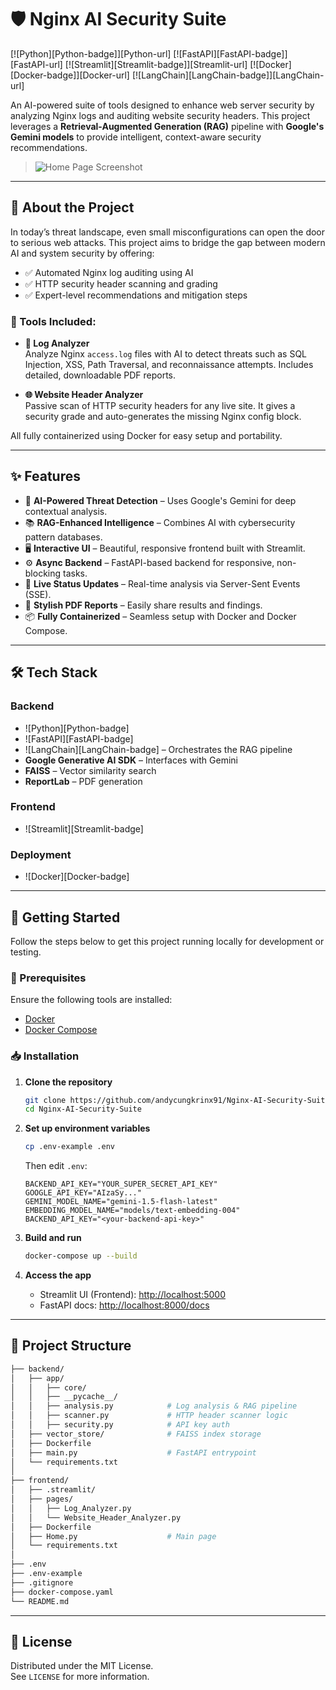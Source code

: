 # 🛡️ Nginx AI Security Suite

[![Python][Python-badge]][Python-url]
[![FastAPI][FastAPI-badge]][FastAPI-url]
[![Streamlit][Streamlit-badge]][Streamlit-url]
[![Docker][Docker-badge]][Docker-url]
[![LangChain][LangChain-badge]][LangChain-url]

An AI-powered suite of tools designed to enhance web server security by analyzing Nginx logs and auditing website security headers. This project leverages a **Retrieval-Augmented Generation (RAG)** pipeline with **Google's Gemini models** to provide intelligent, context-aware security recommendations.

> ![Home Page Screenshot](https://i.imgur.com/your-home-page-screenshot.png)

---

## 🧐 About the Project

In today’s threat landscape, even small misconfigurations can open the door to serious web attacks. This project aims to bridge the gap between modern AI and system security by offering:

- ✅ Automated Nginx log auditing using AI
- ✅ HTTP security header scanning and grading
- ✅ Expert-level recommendations and mitigation steps

### 🔧 Tools Included:

- **📄 Log Analyzer**  
  Analyze Nginx `access.log` files with AI to detect threats such as SQL Injection, XSS, Path Traversal, and reconnaissance attempts. Includes detailed, downloadable PDF reports.

- **🌐 Website Header Analyzer**  
  Passive scan of HTTP security headers for any live site. It gives a security grade and auto-generates the missing Nginx config block.

All fully containerized using Docker for easy setup and portability.

---

## ✨ Features

- 🚀 **AI-Powered Threat Detection** – Uses Google's Gemini for deep contextual analysis.
- 📚 **RAG-Enhanced Intelligence** – Combines AI with cybersecurity pattern databases.
- 🖥️ **Interactive UI** – Beautiful, responsive frontend built with Streamlit.
- ⚙️ **Async Backend** – FastAPI-based backend for responsive, non-blocking tasks.
- 🔄 **Live Status Updates** – Real-time analysis via Server-Sent Events (SSE).
- 📄 **Stylish PDF Reports** – Easily share results and findings.
- 📦 **Fully Containerized** – Seamless setup with Docker and Docker Compose.

---

## 🛠️ Tech Stack

### **Backend**
- ![Python][Python-badge]
- ![FastAPI][FastAPI-badge]
- ![LangChain][LangChain-badge] – Orchestrates the RAG pipeline
- **Google Generative AI SDK** – Interfaces with Gemini
- **FAISS** – Vector similarity search
- **ReportLab** – PDF generation

### **Frontend**
- ![Streamlit][Streamlit-badge]

### **Deployment**
- ![Docker][Docker-badge]

---

## 🚀 Getting Started

Follow the steps below to get this project running locally for development or testing.

### 🔧 Prerequisites

Ensure the following tools are installed:

- [Docker](https://docs.docker.com/get-docker/)
- [Docker Compose](https://docs.docker.com/compose/install/)

### 📥 Installation

1. **Clone the repository**
   ```bash
   git clone https://github.com/andycungkrinx91/Nginx-AI-Security-Suite.git
   cd Nginx-AI-Security-Suite
   ```

2. **Set up environment variables**
   ```bash
   cp .env-example .env
   ```
   Then edit `.env`:
   ```env
   BACKEND_API_KEY="YOUR_SUPER_SECRET_API_KEY"
   GOOGLE_API_KEY="AIzaSy..."
   GEMINI_MODEL_NAME="gemini-1.5-flash-latest"
   EMBEDDING_MODEL_NAME="models/text-embedding-004"
   BACKEND_API_KEY="<your-backend-api-key>"

   ```

3. **Build and run**
   ```bash
   docker-compose up --build
   ```

4. **Access the app**
   - Streamlit UI (Frontend): [http://localhost:5000](http://localhost:5000)
   - FastAPI docs: [http://localhost:8000/docs](http://localhost:8000/docs)

---

## 📂 Project Structure

```bash
├── backend/
│   ├── app/
│   │   ├── core/
│   │   ├── __pycache__/
│   │   ├── analysis.py            # Log analysis & RAG pipeline
│   │   ├── scanner.py             # HTTP header scanner logic
│   │   ├── security.py            # API key auth
│   ├── vector_store/              # FAISS index storage
│   ├── Dockerfile
│   ├── main.py                    # FastAPI entrypoint
│   └── requirements.txt
│
├── frontend/
│   ├── .streamlit/
│   ├── pages/
│   │   ├── Log_Analyzer.py
│   │   └── Website_Header_Analyzer.py
│   ├── Dockerfile
│   ├── Home.py                    # Main page
│   └── requirements.txt
│
├── .env
├── .env-example
├── .gitignore
├── docker-compose.yaml
└── README.md
```

---

## 📄 License

Distributed under the MIT License.  
See `LICENSE` for more information.